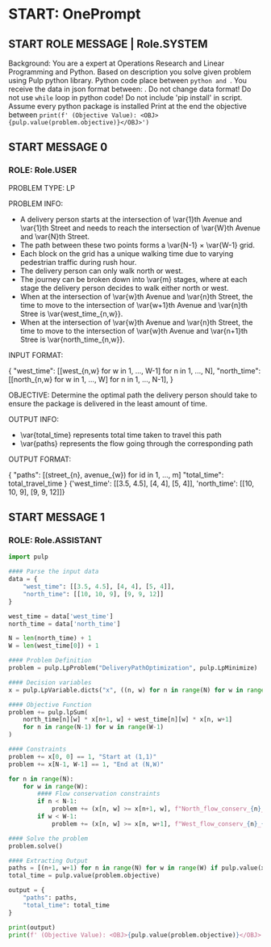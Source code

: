 # START: OnePrompt 
## START ROLE MESSAGE | Role.SYSTEM 
Background: You are a expert at Operations Research and Linear Programming and Python. Based on description you solve given problem using Pulp python library. Python code place between ```python and ```. You receive the data in json format between: <DATA></DATA>. Do not change data format! Do not use `while` loop in python code! Do not include 'pip install' in script. Assume every python package is installed Print at the end the objective between <OBJ></OBJ> `print(f' (Objective Value): <OBJ>{pulp.value(problem.objective)}</OBJ>')`  
## START MESSAGE 0 
### ROLE: Role.USER
<DESCRIPTION>
PROBLEM TYPE: LP

PROBLEM INFO:

- A delivery person starts at the intersection of \var{1}th Avenue and \var{1}th Street and needs to reach the intersection of \var{W}th Avenue and \var{N}th Street.
- The path between these two points forms a \var{N-1} × \var{W-1} grid.
- Each block on the grid has a unique walking time due to varying pedestrian traffic during rush hour.
- The delivery person can only walk north or west.
- The journey can be broken down into \var{m} stages, where at each stage the delivery person decides to walk either north or west.
- When at the intersection of \var{w}th Avenue and \var{n}th Street, the time to move to the intersection of \var{w+1}th Avenue and \var{n}th Stree is \var{west_time_{n,w}}.
- When at the intersection of \var{w}th Avenue and \var{n}th Street, the time to move to the intersection of \var{w}th Avenue and \var{n+1}th Stree is \var{north_time_{n,w}}.

INPUT FORMAT:

{
    "west_time": [[west_{n,w} for w in 1, ..., W-1] for n in 1, ..., N],
    "north_time": [[north_{n,w} for w in 1, ..., W] for n in 1, ..., N-1],
}

OBJECTIVE: Determine the optimal path the delivery person should take to ensure the package is delivered in the least amount of time.

OUTPUT INFO:

- \var{total_time} represents total time taken to travel this path
- \var{paths} represents the flow going through the corresponding path

OUTPUT FORMAT:

{
    "paths": [(street_{n}, avenue_{w}) for id in 1, ..., m]
    "total_time": total_travel_time
}
</DESCRIPTION>
<DATA>
{'west_time': [[3.5, 4.5], [4, 4], [5, 4]], 'north_time': [[10, 10, 9], [9, 9, 12]]}</DATA>


## START MESSAGE 1 
### ROLE: Role.ASSISTANT
```python
import pulp

#### Parse the input data
data = {
    "west_time": [[3.5, 4.5], [4, 4], [5, 4]], 
    "north_time": [[10, 10, 9], [9, 9, 12]]
}

west_time = data['west_time']
north_time = data['north_time']

N = len(north_time) + 1
W = len(west_time[0]) + 1

#### Problem Definition
problem = pulp.LpProblem("DeliveryPathOptimization", pulp.LpMinimize)

#### Decision variables
x = pulp.LpVariable.dicts("x", ((n, w) for n in range(N) for w in range(W)), cat='Binary')

#### Objective Function
problem += pulp.lpSum(
    north_time[n][w] * x[n+1, w] + west_time[n][w] * x[n, w+1]
    for n in range(N-1) for w in range(W-1)
)

#### Constraints
problem += x[0, 0] == 1, "Start at (1,1)"
problem += x[N-1, W-1] == 1, "End at (N,W)"

for n in range(N):
    for w in range(W):
        #### Flow conservation constraints
        if n < N-1:
            problem += (x[n, w] >= x[n+1, w], f"North_flow_conserv_{n}_{w}")
        if w < W-1:
            problem += (x[n, w] >= x[n, w+1], f"West_flow_conserv_{n}_{w}")

#### Solve the problem
problem.solve()

#### Extracting Output
paths = [(n+1, w+1) for n in range(N) for w in range(W) if pulp.value(x[n, w]) == 1]
total_time = pulp.value(problem.objective)

output = {
    "paths": paths,
    "total_time": total_time
}

print(output)
print(f' (Objective Value): <OBJ>{pulp.value(problem.objective)}</OBJ>')
```


